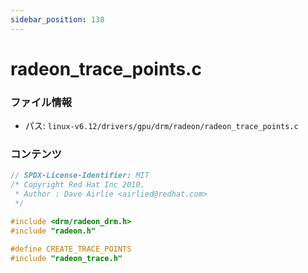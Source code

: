 ```yaml
---
sidebar_position: 138
---
```

# radeon_trace_points.c

### ファイル情報

- パス: `linux-v6.12/drivers/gpu/drm/radeon/radeon_trace_points.c`

### コンテンツ

```c
// SPDX-License-Identifier: MIT
/* Copyright Red Hat Inc 2010.
 * Author : Dave Airlie <airlied@redhat.com>
 */

#include <drm/radeon_drm.h>
#include "radeon.h"

#define CREATE_TRACE_POINTS
#include "radeon_trace.h"

```
